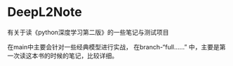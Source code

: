 # DeepL2Note
有关于读《python深度学习第二版》的一些笔记与测试项目

在main中主要会针对一些经典模型进行实战，
在branch-“full……” 中，主要是第一次读这本书的时候的笔记，比较详细。
